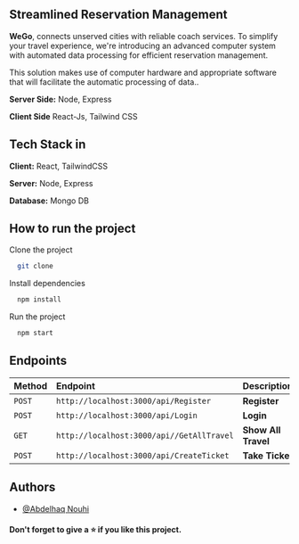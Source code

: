 ## Streamlined Reservation Management

**WeGo**, connects unserved cities with reliable coach services. To simplify your travel experience, we're introducing an advanced computer system with automated data processing for efficient reservation management.

This solution makes use of computer hardware and appropriate software that will facilitate the automatic processing of data..


**Server Side:** Node, Express

**Client Side** React-Js, Tailwind CSS


## Tech Stack in

**Client:** React, TailwindCSS

**Server:** Node, Express

**Database:** Mongo DB


## How to run the project

Clone the project

```bash
  git clone
```

Install dependencies

```bash
  npm install
```

Run the project

```bash
  npm start
```

## Endpoints

| Method    | Endpoint     | Description                |
| :-------- | :------- | :------------------------- |
| `POST` | `http://localhost:3000/api/Register` | **Register** |
| `POST` | `http://localhost:3000/api/Login` | **Login**|
| `GET` | `http://localhost:3000/api//GetAllTravel` | **Show All Travel**|
| `POST` | `http://localhost:3000/api/CreateTicket` | **Take Ticket**|


## Authors

- [@Abdelhaq Nouhi](https://github.com/AbdelhaqNouhi)


#### Don't forget to give a ⭐ if you like this project.
